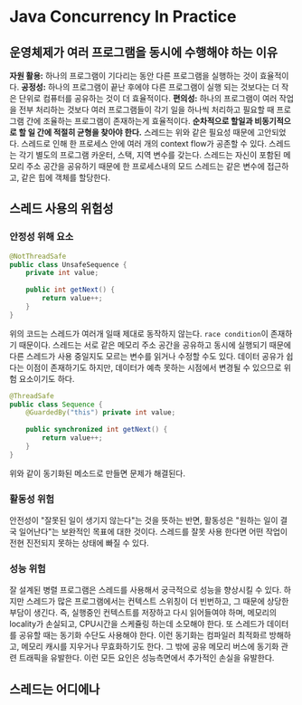 # Java Concurrency In Practice

## 운영체제가 여러 프로그램을 동시에 수행해야 하는 이유
**자원 활용:** 하나의 프로그램이 기다리는 동안 다른 프로그램을 실행하는 것이 효율적이다.
**공정성:** 하나의 프로그램이 끝난 후에야 다른 프로그램이 실행 되는 것보다는 더 작은 단위로 컴퓨터를 공유하는 것이 더 효율적이다.
**편의성:** 하나의 프로그램이 여러 작업을 전부 처리하는 것보다 여러 프로그램들이 각기 일을 하나씩 처리하고 필요할 때 프로그램 간에 조율하는 프로그램이 존재하는게 효율적이다.
**순차적으로 할일과 비동기적으로 할 일 간에 적절히 균형을 찾아야 한다.**
 스레드는 위와 같은 필요성 때문에 고안되었다. 스레드로 인해 한 프로세스 안에 여러 개의 context flow가 공존할 수 있다. 스레드는 각기 별도의 프로그램 카운터, 스택, 지역 변수를 갖는다.
스레드는 자신이 포함된 메모리 주소 공간을 공유하기 때문에 한 프로세스내의 모드 스레드는 같은 변수에 접근하고, 같은 힙에 객체를 할당한다.

## 스레드 사용의 위험성

### 안정성 위해 요소
```Java
@NotThreadSafe
public class UnsafeSequence {
	private int value;
	
	public int getNext() {
		return value++;
	}
}
```
위의 코드는 스레드가 여러개 일때 제대로 동작하지 않는다. `race condition`이 존재하기 때문이다. 스레드는 서로 같은 메모리 주소 공간을 공유하고 동시에 실행되기 때문에 다른 스레드가 사용 중일지도 모르는 변수를 읽거나 수정할 수도
있다. 데이터 공유가 쉽다는 이점이 존재하기도 하지만, 데이터가 예측 못하는 시점에서 변경될 수 있으므로 위험 요소이기도 하다.

```Java
@ThreadSafe
public class Sequence {
	@GuardedBy("this") private int value;
	
	public synchronized int getNext() {
		return value++;
	}
}
```
위와 같이 동기화된 메소드로 만들면 문제가 해결된다.

### 활동성 위험
안전성이 "잘못된 일이 생기지 않는다"는 것을 뜻하는 반면, 활동성은 "원하는 일이 결국 일어난다"는 보완적인 목표에 대한 것이다. 스레드를 잘못 사용 한다면 어떤 작업이 전현 진전되지 못하는 
상태에 빠질 수 있다.

### 성능 위험
잘 설계된 병렬 프로그램은 스레드를 사용해서 궁극적으로 성능을 향상시킬 수 있다. 하지만 스레드가 많은 프로그램에서는 컨텍스트 스위칭이 더 빈번하고, 그 때문에 상당한 부담이 생긴다.
즉, 실행중인 컨텍스트를 저장하고 다시 읽어들여야 하며, 메모리의 locality가 손실되고, CPU시간을 스케쥴링 하는데 소모해야 한다. 또 스레드가 데이터를 공유할 때는 동기화 수단도 사용해야 한다.
이런 동기화는 컴파일러 최적화르 방해하고, 메모리 캐시를 지우거나 무효화하기도 한다. 그 밖에 공유 메모리 버스에 동기화 관련 트래픽을 유발한다.
이런 모든 요인은 성능측면에서 추가적인 손실을 유발한다.

## 스레드는 어디에나

